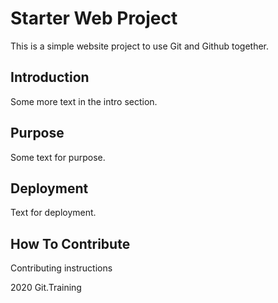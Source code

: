 # Starter Web Project
This is a simple website project to use Git and Github together.
## Introduction
Some more text in the intro section.
## Purpose
Some text for purpose.
## Deployment
Text for deployment.
## How To Contribute
Contributing instructions

2020 Git.Training  

